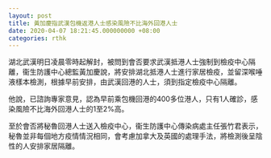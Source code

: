 ```yaml
---
layout: post
title: 黃加慶指武漢包機返港人士感染風險不比海外回港人士
date: 2020-04-07 18:21:45.000000000 +08:00
categories: rthk
---
```


湖北武漢明日凌晨零時起解封，被問到會否要求武漢抵港人士強制到檢疫中心隔離，衞生防護中心總監黃加慶說，將安排湖北抵港人士進行家居檢疫，並留深喉唾液樣本檢測，根據早前安排，由武漢回港的人士，須到指定檢疫中心隔離。

他說，已諮詢專家意見，認為早前乘包機回港的400多位港人，只有1人確診，感染風險不比海外回港人士的1至2%高。

至於會否將秘魯回港人士送入檢疫中心，衞生防護中心傳染病處主任張竹君表示，秘魯並非每個地方疫情情況相同，會考慮加拿大及英國的處理手法，將檢測後呈陰性的人安排家居隔離。
